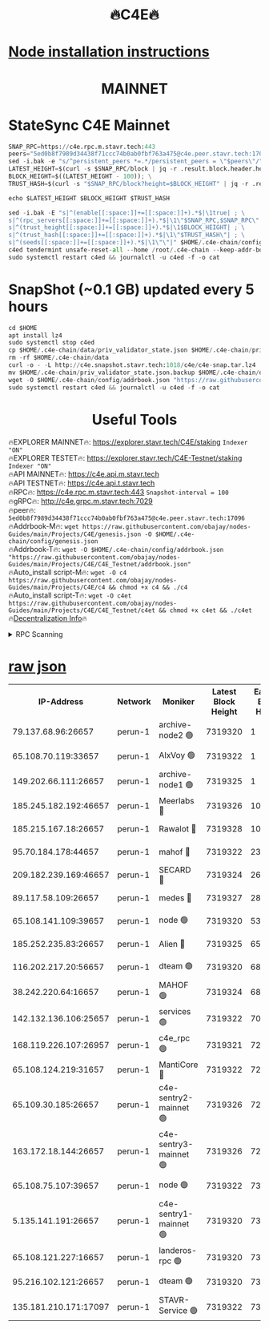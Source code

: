 <h1 align="center"> 🔥C4E🔥</h1>

[Node installation instructions](https://github.com/obajay/nodes-Guides/tree/main/Projects/C4E)
=

<h1 align="center"> MAINNET</h1>

# StateSync C4E Mainnet
```python
SNAP_RPC=https://c4e.rpc.m.stavr.tech:443
peers="5ed0b8f7989d34438f71ccc74b0ab0fbf763a475@c4e.peer.stavr.tech:17096"
sed -i.bak -e "s/^persistent_peers *=.*/persistent_peers = \"$peers\"/" $HOME/.c4e-chain/config/config.toml
LATEST_HEIGHT=$(curl -s $SNAP_RPC/block | jq -r .result.block.header.height); \
BLOCK_HEIGHT=$((LATEST_HEIGHT - 100)); \
TRUST_HASH=$(curl -s "$SNAP_RPC/block?height=$BLOCK_HEIGHT" | jq -r .result.block_id.hash)

echo $LATEST_HEIGHT $BLOCK_HEIGHT $TRUST_HASH

sed -i.bak -E "s|^(enable[[:space:]]+=[[:space:]]+).*$|\1true| ; \
s|^(rpc_servers[[:space:]]+=[[:space:]]+).*$|\1\"$SNAP_RPC,$SNAP_RPC\"| ; \
s|^(trust_height[[:space:]]+=[[:space:]]+).*$|\1$BLOCK_HEIGHT| ; \
s|^(trust_hash[[:space:]]+=[[:space:]]+).*$|\1\"$TRUST_HASH\"| ; \
s|^(seeds[[:space:]]+=[[:space:]]+).*$|\1\"\"|" $HOME/.c4e-chain/config/config.toml
c4ed tendermint unsafe-reset-all --home /root/.c4e-chain --keep-addr-book
sudo systemctl restart c4ed && journalctl -u c4ed -f -o cat
```
# SnapShot (~0.1 GB) updated every 5 hours
```python
cd $HOME
apt install lz4
sudo systemctl stop c4ed
cp $HOME/.c4e-chain/data/priv_validator_state.json $HOME/.c4e-chain/priv_validator_state.json.backup
rm -rf $HOME/.c4e-chain/data
curl -o - -L http://c4e.snapshot.stavr.tech:1018/c4e/c4e-snap.tar.lz4 | lz4 -c -d - | tar -x -C $HOME/.c4e-chain --strip-components 2
mv $HOME/.c4e-chain/priv_validator_state.json.backup $HOME/.c4e-chain/data/priv_validator_state.json
wget -O $HOME/.c4e-chain/config/addrbook.json "https://raw.githubusercontent.com/obajay/nodes-Guides/main/Projects/C4E/addrbook.json"
sudo systemctl restart c4ed && journalctl -u c4ed -f -o cat
```
 <h1 align="center"> Useful Tools</h1>

🔥EXPLORER MAINNET🔥:  https://explorer.stavr.tech/C4E/staking            `Indexer "ON"` \
🔥EXPLORER TESTET🔥:   https://explorer.stavr.tech/C4E-Testnet/staking     `Indexer "ON"` \
🔥API MAINNET🔥:       https://c4e.api.m.stavr.tech \
🔥API TESTNET🔥:       https://c4e.api.t.stavr.tech \
🔥RPC🔥:               https://c4e.rpc.m.stavr.tech:443                  `Snapshot-interval = 100` \
🔥gRPC🔥:              http://c4e.grpc.m.stavr.tech:7029 \
🔥peer🔥:              `5ed0b8f7989d34438f71ccc74b0ab0fbf763a475@c4e.peer.stavr.tech:17096` \
🔥Addrbook-M🔥:    ```wget https://raw.githubusercontent.com/obajay/nodes-Guides/main/Projects/C4E/genesis.json -O $HOME/.c4e-chain/config/genesis.json``` \
🔥Addrbook-T🔥:    ```wget -O $HOME/.c4e-chain/config/addrbook.json "https://raw.githubusercontent.com/obajay/nodes-Guides/main/Projects/C4E/C4E_Testnet/addrbook.json"``` \
🔥Auto_install script-M🔥: ```wget -O c4 https://raw.githubusercontent.com/obajay/nodes-Guides/main/Projects/C4E/c4 && chmod +x c4 && ./c4``` \
🔥Auto_install script-T🔥: ```wget -O c4et https://raw.githubusercontent.com/obajay/nodes-Guides/main/Projects/C4E/C4E_Testnet/c4et && chmod +x c4et && ./c4et``` \
🔥[Decentralization Info](https://github.com/obajay/StateSync-snapshots/tree/main/Projects/C4E/Decentralization)🔥




<details>
<summary>RPC Scanning</summary>

<h2 align="center"> We scan nodes in real time every 4 hours. And we provide the final result of RPC endpoints.
We cannot influence the operation of these nodes in any way. </h2>


```python
If Voting Power is higher than 0 --> then the Node is a validator of the network and may be subject to attack and be a potential threat to the chain.
```
```python
We marked such validators with a red symbol
```

</details>

[raw json](https://rpc-check.c4e.stavr.tech/c4e/rpc-c4e-result.json)
=



<table><tr><th>IP-Address</th><th>Network</th><th>Moniker</th><th>Latest Block Height</th><th>Earliest Block Height</th><th>Catching Up</th><th>Tx Index</th><th>Voting Power</th><th>Scan Time</th></tr><tr><td>79.137.68.96:26657</td><td>perun-1</td><td>archive-node2 🟢</td><td>7319320</td><td>1</td><td>False</td><td>on</td><td>0</td><td>2024-02-24T20:54:48.899896851UTC</td></tr><tr><td>65.108.70.119:33657</td><td>perun-1</td><td>AlxVoy 🟢</td><td>7319322</td><td>1</td><td>False</td><td>on</td><td>0</td><td>2024-02-24T20:55:01.339886344UTC</td></tr><tr><td>149.202.66.111:26657</td><td>perun-1</td><td>archive-node1 🟢</td><td>7319325</td><td>1</td><td>False</td><td>on</td><td>0</td><td>2024-02-24T20:55:17.926548413UTC</td></tr><tr><td>185.245.182.192:46657</td><td>perun-1</td><td>Meerlabs 🔴</td><td>7319326</td><td>1051501</td><td>False</td><td>on</td><td>344603</td><td>2024-02-24T20:55:25.203782269UTC</td></tr><tr><td>185.215.167.18:26657</td><td>perun-1</td><td>Rawalot 🔴</td><td>7319328</td><td>1090501</td><td>False</td><td>on</td><td>450091</td><td>2024-02-24T20:55:36.444497943UTC</td></tr><tr><td>95.70.184.178:44657</td><td>perun-1</td><td>mahof 🔴</td><td>7319322</td><td>2342001</td><td>False</td><td>off</td><td>1356388</td><td>2024-02-24T20:55:01.006452697UTC</td></tr><tr><td>209.182.239.169:46657</td><td>perun-1</td><td>SECARD 🔴</td><td>7319324</td><td>2616101</td><td>False</td><td>off</td><td>749308</td><td>2024-02-24T20:55:13.223539373UTC</td></tr><tr><td>89.117.58.109:26657</td><td>perun-1</td><td>medes 🔴</td><td>7319327</td><td>2826001</td><td>False</td><td>off</td><td>891015</td><td>2024-02-24T20:55:32.046322516UTC</td></tr><tr><td>65.108.141.109:39657</td><td>perun-1</td><td>node 🟢</td><td>7319320</td><td>5303301</td><td>False</td><td>on</td><td>0</td><td>2024-02-24T20:54:51.791146745UTC</td></tr><tr><td>185.252.235.83:26657</td><td>perun-1</td><td>Alien 🔴</td><td>7319325</td><td>6502501</td><td>False</td><td>on</td><td>648211</td><td>2024-02-24T20:55:18.260403330UTC</td></tr><tr><td>116.202.217.20:56657</td><td>perun-1</td><td>dteam 🟢</td><td>7319320</td><td>6800901</td><td>False</td><td>on</td><td>0</td><td>2024-02-24T20:54:48.493237783UTC</td></tr><tr><td>38.242.220.64:16657</td><td>perun-1</td><td>MAHOF 🟢</td><td>7319324</td><td>6885501</td><td>False</td><td>on</td><td>0</td><td>2024-02-24T20:55:15.560151343UTC</td></tr><tr><td>142.132.136.106:25657</td><td>perun-1</td><td>services 🟢</td><td>7319322</td><td>7012001</td><td>False</td><td>on</td><td>0</td><td>2024-02-24T20:55:03.951935844UTC</td></tr><tr><td>168.119.226.107:26957</td><td>perun-1</td><td>c4e_rpc 🟢</td><td>7319321</td><td>7219321</td><td>False</td><td>on</td><td>0</td><td>2024-02-24T20:54:56.118694402UTC</td></tr><tr><td>65.108.124.219:31657</td><td>perun-1</td><td>MantiCore 🔴</td><td>7319322</td><td>7219322</td><td>False</td><td>off</td><td>729602</td><td>2024-02-24T20:55:00.575876290UTC</td></tr><tr><td>65.109.30.185:26657</td><td>perun-1</td><td>c4e-sentry2-mainnet 🟢</td><td>7319326</td><td>7284001</td><td>False</td><td>on</td><td>0</td><td>2024-02-24T20:55:24.893060230UTC</td></tr><tr><td>163.172.18.144:26657</td><td>perun-1</td><td>c4e-sentry3-mainnet 🟢</td><td>7319326</td><td>7297001</td><td>False</td><td>on</td><td>0</td><td>2024-02-24T20:55:25.527182225UTC</td></tr><tr><td>65.108.75.107:39657</td><td>perun-1</td><td>node 🟢</td><td>7319322</td><td>7300001</td><td>False</td><td>on</td><td>0</td><td>2024-02-24T20:55:04.264178053UTC</td></tr><tr><td>5.135.141.191:26657</td><td>perun-1</td><td>c4e-sentry1-mainnet 🟢</td><td>7319320</td><td>7300501</td><td>False</td><td>on</td><td>0</td><td>2024-02-24T20:54:47.759436402UTC</td></tr><tr><td>65.108.121.227:16657</td><td>perun-1</td><td>landeros-rpc 🟢</td><td>7319320</td><td>7308001</td><td>False</td><td>on</td><td>0</td><td>2024-02-24T20:54:48.142365221UTC</td></tr><tr><td>95.216.102.121:26657</td><td>perun-1</td><td>dteam 🟢</td><td>7319320</td><td>7317001</td><td>False</td><td>on</td><td>0</td><td>2024-02-24T20:54:49.319453989UTC</td></tr><tr><td>135.181.210.171:17097</td><td>perun-1</td><td>STAVR-Service 🟢</td><td>7319322</td><td>7317001</td><td>False</td><td>on</td><td>0</td><td>2024-02-24T20:55:04.612537603UTC</td></tr></table>
